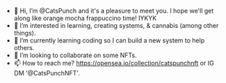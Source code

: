 - 👋 Hi, I’m @CatsPunch and it's a pleasure to meet you. I hope we'll get along like orange mocha frappuccino time! IYKYK 
- 👀 I’m interested in learning, creating systems, & cannabis (among other things).
- 🌱 I’m currently learning coding so I can build a new system to help others.
- 💞️ I’m looking to collaborate on some NFTs.
- 📫 How to reach me? https://opensea.io/collection/catspunchnft or IG DM '@CatsPunchNFT'. 

<!---
CatsPunch/CatsPunch is a ✨ special ✨ repository because its `README.md` (this file) appears on your GitHub profile.
You can click the Preview link to take a look at your changes.
--->
